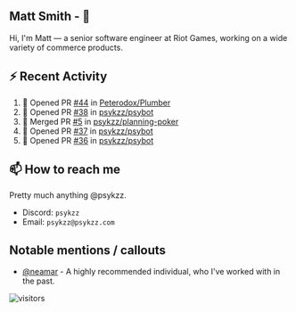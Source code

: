 <!--
[![PsyKzz's github stats](https://github-readme-stats.vercel.app/api?username=psykzz&show_icons=true)](https://github.com/anuraghazra/github-readme-stats)
-->

## Matt Smith - 👋
Hi, I'm Matt — a senior software engineer at Riot Games, working on a wide variety of commerce products.

## ⚡ Recent Activity

<!--START_SECTION:activity-->
1. 💪 Opened PR [#44](https://github.com/Peterodox/Plumber/pull/44) in [Peterodox/Plumber](https://github.com/Peterodox/Plumber)
2. 💪 Opened PR [#38](https://github.com/psykzz/psybot/pull/38) in [psykzz/psybot](https://github.com/psykzz/psybot)
3. 🎉 Merged PR [#5](https://github.com/psykzz/planning-poker/pull/5) in [psykzz/planning-poker](https://github.com/psykzz/planning-poker)
4. 💪 Opened PR [#37](https://github.com/psykzz/psybot/pull/37) in [psykzz/psybot](https://github.com/psykzz/psybot)
5. 💪 Opened PR [#36](https://github.com/psykzz/psybot/pull/36) in [psykzz/psybot](https://github.com/psykzz/psybot)
<!--END_SECTION:activity-->


## 📫 How to reach me

Pretty much anything @psykzz.

- Discord: `psykzz`
- Email: `psykzz@psykzz.com`


## Notable mentions / callouts

 - [@neamar](https://github.com/neamar) - A highly recommended individual, who I've worked with in the past.


![visitors](https://visitor-badge.glitch.me/badge?page_id=psykzz/psykzz)


